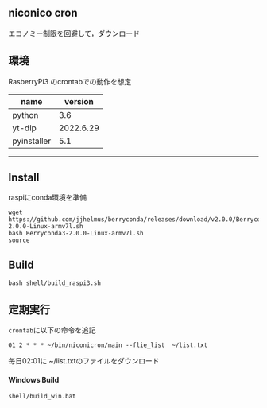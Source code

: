 ## niconico cron
エコノミー制限を回避して，ダウンロード

## 環境
RasberryPi3 のcrontabでの動作を想定

| name         | version |
|--------------|--------|
| python       | 3.6    |
| yt-dlp       | 2022.6.29 |
| pyinstaller  | 5.1    |
---------------------------

## Install
raspiにconda環境を準備
```shell
wget https://github.com/jjhelmus/berryconda/releases/download/v2.0.0/Berryconda3-2.0.0-Linux-armv7l.sh
bash Berryconda3-2.0.0-Linux-armv7l.sh
source 
```
## Build
`bash shell/build_raspi3.sh`

## 定期実行
 `crontab`に以下の命令を追記

```
01 2 * * * ~/bin/niconicron/main --flie_list  ~/list.txt
```
毎日02:01に ~/list.txtのファイルをダウンロード


#### Windows Build
`shell/build_win.bat`